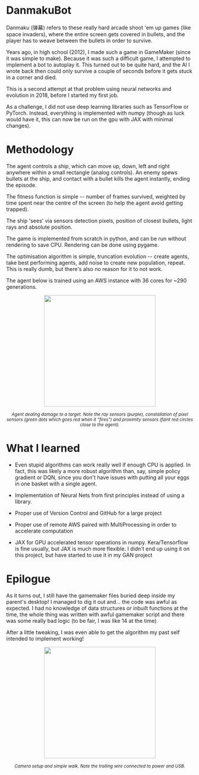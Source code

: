 # DanmakuBot

Danmaku (弹幕) refers to these really hard arcade shoot 'em up games (like space invaders), where the entire screen gets covered in bullets, and the player has to weave between the bullets in order to survive.

Years ago, in high school (2012), I made such a game in GameMaker (since it was simple to make). Because it was such a difficult game, I attempted to implement a bot to autoplay it. This turned out to be quite hard, and the AI I wrote back then could only survive a couple of seconds before it gets stuck in a corner and died.

This is a second attempt at that problem using neural networks and evolution in 2018, before I started my first job.

As a challenge, I did not use deep learning libraries such as TensorFlow or PyTorch. Instead, everything is implemented with numpy (though as luck would have it, this can now be run on the gpu with JAX with minimal changes).


# Methodology

The agent controls a ship, which can move up, down, left and right anywhere within a small rectangle (analog controls).  An enemy spews bullets at the ship, and contact with a bullet kills the agent instantly, ending the episode.

The fitness function is simple -- number of frames survived, weighted by time spent near the centre of the screen (to help the agent avoid getting trapped).

The ship 'sees' via sensors detection pixels, position of closest bullets, light rays and absolute position.

The game is implemented from scratch in python, and can be run without rendering to save CPU. Rendering can be done using pygame.

The optimisation algorithm is simple, truncation evolution -- create agents, take best performing agents, add noise to create new population, repeat. This is really dumb, but there's also no reason for it to not work.

The agent below is trained using an AWS instance with 36 cores for ~290 generations.

<p align="center">
  <img width="300" height="300" src="danmaku_290_with_enemy.gif">
</p>
<p align="center"><i> <sub>Agent dealing damage to a target. Note the ray sensors (purple), constallation of pixel sensors (green dots which goes red when it "fires") and proximity sensors (faint red circles close to the agent).</sub></i></p>


# What I learned

* Even stupid algorithms can work really well if enough CPU is applied. In fact, this was likely a more robust algorithm than, say, simple policy gradient or DQN, since you don't have issues with putting all your eggs in one basket with a single agent.

* Implementation of Neural Nets from first principles instead of using a library.

* Proper use of Version Control and GitHub for a large project

* Proper use of remote AWS paired with MultiProcessing in order to accelerate computation

* JAX for GPU accelerated tensor operations in numpy. Kera/Tensorflow is fine usually, but JAX is much more flexible. I didn't end up using it on this project, but have started to use it in my GAN project

# Epilogue

As it turns out, I still have the gamemaker files buried deep inside my parent's desktop! I managed to dig it out and... the code was awful as expected. I had no knowledge of data structures or inbuilt functions at the time, the whole thing was written with awful gamemaker script and there was some really bad logic (to be fair, I was like 14 at the time). 

After a little tweaking, I was even able to get the algorithm my past self intended to implement working!


<p align="center">
  <img width="300" height="300" src="danmaku_old.gif">
</p>


<p align="center"><i> <sub>Camera setup and simple walk. Note the trailing wire connected to power and USB.</sub></i></p>




